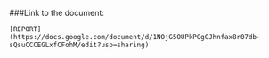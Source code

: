 ###Link to the document:

```
[REPORT](https://docs.google.com/document/d/1NOjG5OUPkPGgCJhnfax8r07db-sQsuCCCEGLxfCFohM/edit?usp=sharing)
```
